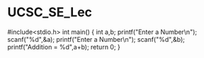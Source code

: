 # UCSC_SE_Lec
#include<stdio.h>
int main()
{
    int a,b;
    printf("Enter a Number\n");
    scanf("%d",&a);
    printf("Enter a Number\n");
    scanf("%d",&b);
    printf("Addition = %d",a+b);
    return 0;
}